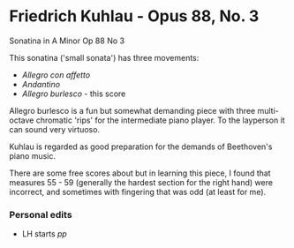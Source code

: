 # Friedrich Kuhlau - Opus 88, No. 3

Sonatina in A Minor Op 88 No 3

This sonatina ('small sonata') has three movements:

  * *Allegro con affetto*
  * *Andantino*
  * *Allegro burlesco* - this score

Allegro burlesco is a fun but somewhat demanding piece with three multi-octave chromatic 'rips'
for the intermediate piano player. To the layperson it can sound very virtuoso.

Kuhlau is regarded as good preparation for the demands of Beethoven's piano music.

There are some free scores about but in learning this piece, I found that measures 55 - 59 (generally
the hardest section for the right hand) were incorrect, and sometimes with fingering that was odd
(at least for me).


### Personal edits

- LH starts *pp*

